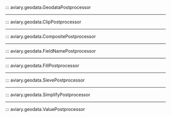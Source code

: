 ::: aviary.geodata.GeodataPostprocessor

---

::: aviary.geodata.ClipPostprocessor

---

::: aviary.geodata.CompositePostprocessor

---

::: aviary.geodata.FieldNamePostprocessor

---

::: aviary.geodata.FillPostprocessor

---

::: aviary.geodata.SievePostprocessor

---

::: aviary.geodata.SimplifyPostprocessor

---

::: aviary.geodata.ValuePostprocessor

